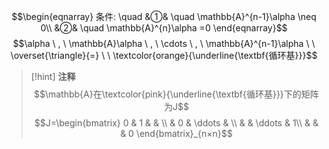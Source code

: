 $$\begin{eqnarray}
条件: \quad
&①& \quad \mathbb{A}^{n-1}\alpha \neq 0\\
&②& \quad \mathbb{A}^{n}\alpha =0
\end{eqnarray}$$
$$\alpha \ , \ \mathbb{A}\alpha \ , \ \cdots \ , \ \mathbb{A}^{n-1}\alpha  \ \  \overset{\triangle}{=} \ \ \textcolor{orange}{\underline{\textbf{循环基}}}$$
>[!hint] **注释**
>$$\mathbb{A}在\textcolor{pink}{\underline{\textbf{循环基}}}下的矩阵为J$$
>$$J=\begin{bmatrix}
 0 & 1 &  & \\
  & 0 & \ddots  & \\
  &  & \ddots  &  1\\
  &  &  & 0
\end{bmatrix}_{n×n}$$